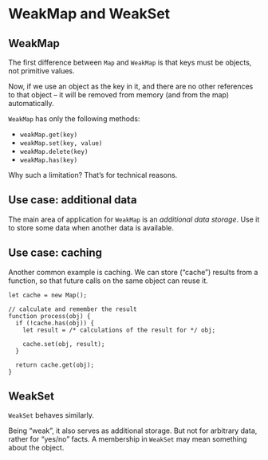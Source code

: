 # WeakMap and WeakSet

## WeakMap

The first difference between `Map` and `WeakMap` is that keys must be objects, not primitive values.

Now, if we use an object as the key in it, and there are no other references to that object – it will be removed from memory (and from the map) automatically.

`WeakMap` has only the following methods:

- `weakMap.get(key)`
- `weakMap.set(key, value)`
- `weakMap.delete(key)`
- `weakMap.has(key)`

Why such a limitation? That’s for technical reasons.

## Use case: additional data

The main area of application for `WeakMap` is an *additional data storage*.
Use it to store some data when another data is available.

## Use case: caching

Another common example is caching. We can store (“cache”) results from a function, so that future calls on the same object can reuse it.

```
let cache = new Map();

// calculate and remember the result
function process(obj) {
  if (!cache.has(obj)) {
    let result = /* calculations of the result for */ obj;

    cache.set(obj, result);
  }

  return cache.get(obj);
}
```

## WeakSet

`WeakSet` behaves similarly.

Being “weak”, it also serves as additional storage. But not for arbitrary data, rather for “yes/no” facts. A membership in `WeakSet` may mean something about the object.



